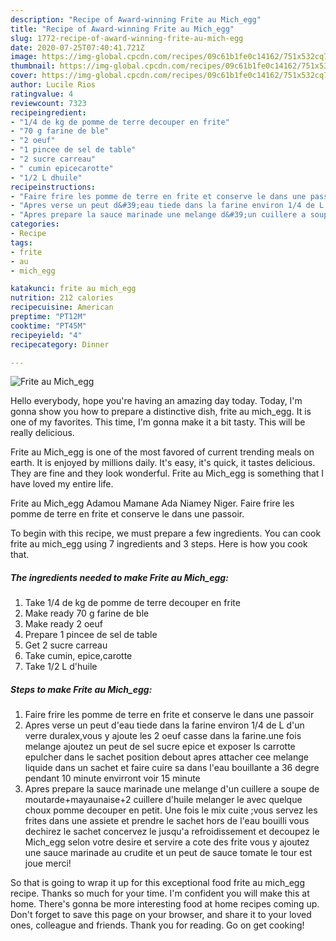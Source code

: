 ```yaml
---
description: "Recipe of Award-winning Frite au Mich_egg"
title: "Recipe of Award-winning Frite au Mich_egg"
slug: 1772-recipe-of-award-winning-frite-au-mich-egg
date: 2020-07-25T07:40:41.721Z
image: https://img-global.cpcdn.com/recipes/09c61b1fe0c14162/751x532cq70/frite-au-mich_egg-photo-principale-de-la-recette.jpg
thumbnail: https://img-global.cpcdn.com/recipes/09c61b1fe0c14162/751x532cq70/frite-au-mich_egg-photo-principale-de-la-recette.jpg
cover: https://img-global.cpcdn.com/recipes/09c61b1fe0c14162/751x532cq70/frite-au-mich_egg-photo-principale-de-la-recette.jpg
author: Lucile Rios
ratingvalue: 4
reviewcount: 7323
recipeingredient:
- "1/4 de kg de pomme de terre decouper en frite"
- "70 g farine de ble"
- "2 oeuf"
- "1 pincee de sel de table"
- "2 sucre carreau"
- " cumin epicecarotte"
- "1/2 L dhuile"
recipeinstructions:
- "Faire frire les pomme de terre en frite et conserve le dans une passoir"
- "Apres verse un peut d&#39;eau tiede dans la farine environ 1/4 de L d&#39;un verre duralex,vous y ajoute les 2 oeuf casse dans la farine.une fois melange ajoutez un peut de sel sucre epice et exposer ls carrotte epulcher dans le sachet position debout apres attacher cee melange liquide dans un sachet et faire cuire sa dans l&#39;eau bouillante a 36 degre pendant 10 minute envirront voir 15 minute"
- "Apres prepare la sauce marinade une melange d&#39;un cuillere a soupe de moutarde+mayaunaise+2 cuillere d&#39;huile melanger le avec quelque choux pomme decouper en petit. Une fois le mix cuite ;vous servez les frites dans une assiete et prendre le sachet hors de l&#39;eau bouilli vous dechirez le sachet concervez le jusqu&#39;a refroidissement et decoupez le Mich_egg selon votre desire et servire a cote des frite vous y ajoutez une sauce marinade au crudite et un peut de sauce tomate le tour est joue merci!"
categories:
- Recipe
tags:
- frite
- au
- mich_egg

katakunci: frite au mich_egg 
nutrition: 212 calories
recipecuisine: American
preptime: "PT12M"
cooktime: "PT45M"
recipeyield: "4"
recipecategory: Dinner

---
```



![Frite au Mich_egg](https://img-global.cpcdn.com/recipes/09c61b1fe0c14162/751x532cq70/frite-au-mich_egg-photo-principale-de-la-recette.jpg)

Hello everybody, hope you're having an amazing day today. Today, I'm gonna show you how to prepare a distinctive dish, frite au mich_egg. It is one of my favorites. This time, I'm gonna make it a bit tasty. This will be really delicious.

Frite au Mich_egg is one of the most favored of current trending meals on earth. It is enjoyed by millions daily. It's easy, it's quick, it tastes delicious. They are fine and they look wonderful. Frite au Mich_egg is something that I have loved my entire life.

Frite au Mich_egg Adamou Mamane Ada Niamey Niger. Faire frire les pomme de terre en frite et conserve le dans une passoir.


To begin with this recipe, we must prepare a few ingredients. You can cook frite au mich_egg using 7 ingredients and 3 steps. Here is how you cook that.

<!--inarticleads1-->

##### The ingredients needed to make Frite au Mich_egg:

1. Take 1/4 de kg de pomme de terre decouper en frite
1. Make ready 70 g farine de ble
1. Make ready 2 oeuf
1. Prepare 1 pincee de sel de table
1. Get 2 sucre carreau
1. Take  cumin, epice,carotte
1. Take 1/2 L d&#39;huile




<!--inarticleads2-->

##### Steps to make Frite au Mich_egg:

1. Faire frire les pomme de terre en frite et conserve le dans une passoir
1. Apres verse un peut d&#39;eau tiede dans la farine environ 1/4 de L d&#39;un verre duralex,vous y ajoute les 2 oeuf casse dans la farine.une fois melange ajoutez un peut de sel sucre epice et exposer ls carrotte epulcher dans le sachet position debout apres attacher cee melange liquide dans un sachet et faire cuire sa dans l&#39;eau bouillante a 36 degre pendant 10 minute envirront voir 15 minute
1. Apres prepare la sauce marinade une melange d&#39;un cuillere a soupe de moutarde+mayaunaise+2 cuillere d&#39;huile melanger le avec quelque choux pomme decouper en petit. Une fois le mix cuite ;vous servez les frites dans une assiete et prendre le sachet hors de l&#39;eau bouilli vous dechirez le sachet concervez le jusqu&#39;a refroidissement et decoupez le Mich_egg selon votre desire et servire a cote des frite vous y ajoutez une sauce marinade au crudite et un peut de sauce tomate le tour est joue merci!




So that is going to wrap it up for this exceptional food frite au mich_egg recipe. Thanks so much for your time. I'm confident you will make this at home. There's gonna be more interesting food at home recipes coming up. Don't forget to save this page on your browser, and share it to your loved ones, colleague and friends. Thank you for reading. Go on get cooking!
